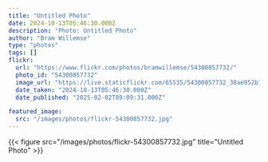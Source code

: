 ```yaml
---
title: "Untitled Photo"
date: 2024-10-13T05:46:30.000Z
description: "Photo: Untitled Photo"
author: "Bram Willemse"
type: "photos"
tags: []
flickr:
  url: "https://www.flickr.com/photos/bramwillemse/54300857732/"
  photo_id: "54300857732"
  image_url: "https://live.staticflickr.com/65535/54300857732_38ae052b76_h.jpg"
  date_taken: "2024-10-13T05:46:30.000Z"
  date_published: "2025-02-02T09:09:31.000Z"

featured_image:
  src: "/images/photos/flickr-54300857732.jpg"
---
```


{{< figure src="/images/photos/flickr-54300857732.jpg" title="Untitled Photo" >}}
